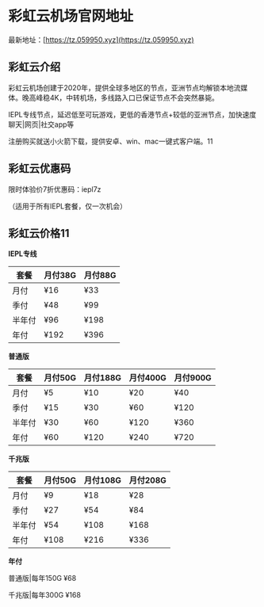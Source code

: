 # 彩虹云机场官网地址

最新地址：[https://tz.059950.xyz](https://tz.059950.xyz)

## 彩虹云介绍

彩虹云机场创建于2020年，提供全球多地区的节点，亚洲节点均解锁本地流媒体。晚高峰稳4K，中转机场，多线路入口已保证节点不会突然暴毙。

IEPL专线节点，延迟低至可玩游戏，更低的香港节点+较低的亚洲节点，加快速度 聊天|网页|社交app等

注册购买就送小火箭下载，提供安卓、win、mac一键式客户端。11

## 彩虹云优惠码

限时体验价7折优惠码：iepl7z

（适用于所有IEPL套餐，仅一次机会）

## 彩虹云价格11

**IEPL专线**

|套餐|月付38G|月付88G|
|----|----|----|
|月付|¥16|¥33|
|季付|¥48|¥99|
|半年付|¥96|¥198|
|年付|¥192|¥396|

**普通版**

|套餐|月付50G|月付188G|月付400G|月付900G|
|----|----|----|----|----|
|月付|¥5|¥10|¥20|¥40|
|季付|¥15|¥30|¥60|¥120|
|半年付|¥30|¥60|¥120|¥360|
|年付|¥60|¥120|¥240|¥720|

**千兆版**

|套餐|月付50G|月付108G|月付208G|
|----|----|----|----|
|月付|¥9|¥18|¥28|
|季付|¥27|¥54|¥84|
|半年付|¥54|¥108|¥168|
|年付|¥108|¥216|¥336|

**年付**

普通版|每年150G ¥68

千兆版|每年300G ¥168

